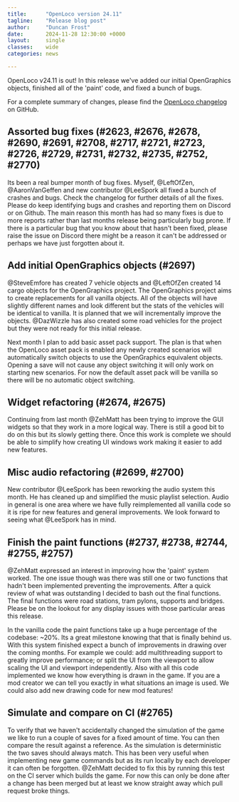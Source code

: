 ```yaml
---
title:      "OpenLoco version 24.11"
tagline:    "Release blog post"
author:     "Duncan Frost"
date:       2024-11-28 12:30:00 +0000
layout:     single
classes:    wide
categories: news

---
```


OpenLoco v24.11 is out! In this release we've added our initial OpenGraphics objects,
finished all of the 'paint' code, and fixed a bunch of bugs.

For a complete summary of changes, please find the
[OpenLoco changelog](https://github.com/OpenLoco/OpenLoco/releases/tag/v24.11) on GitHub.

## Assorted bug fixes (#2623, #2676, #2678, #2690, #2691, #2708, #2717, #2721, #2723, #2726, #2729, #2731, #2732, #2735, #2752, #2770)

Its been a real bumper month of bug fixes. Myself, @LeftOfZen, @AaronVanGeffen and new contributor
@LeeSpork all fixed a bunch of crashes and bugs. Check the changelog for further details of all the
fixes. Please do keep identifying bugs and crashes and reporting them on Discord or on Github. The
main reason this month has had so many fixes is due to more reports rather than last months release
being particularly bug prone. If there is a particular bug that you know about that hasn't been 
fixed, please raise the issue on Discord there might be a reason it can't be addressed or perhaps we
have just forgotten about it.

## Add initial OpenGraphics objects (#2697)

@SteveEmfore has created 7 vehicle objects and @LeftOfZen created 14 cargo objects for the
OpenGraphics project. The OpenGraphics project aims to create replacements for all vanilla
objects. All of the objects will have slightly different names and look different but the stats of
the vehicles will be identical to vanilla. It is planned that we will incrementally improve the
objects. @DazWizzle has also created some road vehicles for the project but they were not ready for
this initial release.

Next month I plan to add basic asset pack support. The plan is that when the OpenLoco asset pack
is enabled any newly created scenarios will automatically switch objects to use the OpenGraphics
equivalent objects. Opening a save will not cause any object switching it will only work on
starting new scenarios. For now the default asset pack will be vanilla so there will be no
automatic object switching.

## Widget refactoring (#2674, #2675)

Continuing from last month @ZehMatt has been trying to improve the GUI widgets so that they work in
a more logical way. There is still a good bit to do on this but its slowly getting there. Once this
work is complete we should be able to simplify how creating UI windows work making it easier to add
new features.

## Misc audio refactoring (#2699, #2700)

New contributor @LeeSpork has been reworking the audio system this month. He has cleaned up and
simplified the music playlist selection. Audio in general is one area where we have fully
reimplemented all vanilla code so it is ripe for new features and general improvements. We look
forward to seeing what @LeeSpork has in mind.

## Finish the paint functions (#2737, #2738, #2744, #2755, #2757)

@ZehMatt expressed an interest in improving how the 'paint' system worked. The one issue though
was there was still one or two functions that hadn't been implemented preventing the improvements.
After a quick review of what was outstanding I decided to bash out the final functions. The final
functions were road stations, tram pylons, supports and bridges. Please be on the lookout for any
display issues with those particular areas this release.

In the vanilla code the paint functions take up a huge percentage of the codebase: ~20%. Its a great
milestone knowing that that is finally behind us. With this system finished expect a bunch of
improvements in drawing over the coming months. For example we could: add multithreading support to greatly
improve performance; or split the UI from the viewport to allow scaling the UI and viewport
independently. Also with all this code implemented we know how everything is drawn in the game. If
you are a mod creator we can tell you exactly in what situations an image is used. We could also
add new drawing code for new mod features!

## Simulate and compare on CI (#2765)

To verify that we haven't accidentally changed the simulation of the game we like to run a couple
of saves for a fixed amount of time. You can then compare the result against a reference. As the
simulation is deterministic the two saves should always match. This has been very useful when
implementing new game commands but as its run locally by each developer it can often be forgotten.
@ZehMatt decided to fix this by running this test on the CI server which builds the game. For now
this can only be done after a change has been merged but at least we know straight away which pull
request broke things.
